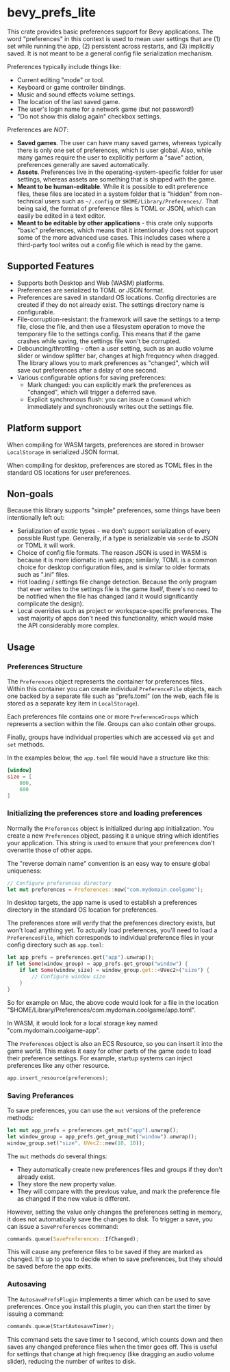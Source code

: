 # bevy_prefs_lite

This crate provides basic preferences support for Bevy applications. The word "preferences"
in this context is used to mean user settings that are (1) set while running the app, (2) persistent
across restarts, and (3) implicitly saved. It is not meant to be a general config file
serialization mechanism.

Preferences typically include things like:

- Current editing "mode" or tool.
- Keyboard or game controller bindings.
- Music and sound effects volume settings.
- The location of the last saved game.
- The user's login name for a network game (but not password!)
- "Do not show this dialog again" checkbox settings.

Preferences are _NOT_:

- **Saved games**. The user can have many saved games, whereas typically there is only one set of
  preferences, which is user global. Also, while many games require the user to explicitly perform
  a "save" action, preferences generally are saved automatically.
- **Assets**. Preferences live in the operating-system-specific folder for user settings,
  whereas assets are something that is shipped with the game.
- **Meant to be human-editable**. While it is possible to edit preference files, these files are
  located in a system folder that is "hidden" from non-technical users such as `~/.config` or
  `$HOME/Library/Preferences/`. That being said, the format of preference files is TOML or JSON,
  which can easily be edited in a text editor.
- **Meant to be editable by other applications** - this crate only supports "basic" preferences,
  which means that it intentionally does not support some of the more advanced use cases. This
  includes cases where a third-party tool writes out a config file which is read by the game.

## Supported Features

- Supports both Desktop and Web (WASM) platforms.
- Preferences are serialized to TOML or JSON format.
- Preferences are saved in standard OS locations. Config directories are created if they do
  not already exist. The settings directory name is configurable.
- File-corruption-resistant: the framework will save the settings to a temp file, close the file,
  and then use a filesystem operation to move the temporary file to the settings config. This means
  that if the game crashes while saving, the settings file won't be corrupted.
- Debouncing/throttling - often a user setting, such as an audio volume slider or window
  splitter bar, changes at high frequency when dragged. The library allows you to mark preferences
  as "changed", which will save out preferences after a delay of one second.
- Various configurable options for saving preferences:
  - Mark changed: you can explicitly mark the preferences as "changed", which will trigger a
    deferred save.
  - Explicit synchronous flush: you can issue a `Command` which immediately and synchronously
    writes out the settings file.

## Platform support

When compiling for WASM targets, preferences are stored in browser `LocalStorage` in serialized
JSON format.

When compiling for desktop, preferences are stored as TOML files in the standard OS locations
for user preferences.

## Non-goals

Because this library supports "simple" preferences, some things have been intentionally left out:

- Serialization of exotic types - we don't support serialization of every possible Rust type.
  Generally, if a type is serializable via `serde` to JSON or TOML it will work.
- Choice of config file formats. The reason JSON is used in WASM is because it is more idiomatic
  in web apps; similarly, TOML is a common choice for desktop configuration files, and is similar
  to older formats such as ".ini" files.
- Hot loading / settings file change detection. Because the only program that ever writes to the
  settings file is the game itself, there's no need to be notified when the file has changed
  (and it would significantly complicate the design).
- Local overrides such as project or workspace-specific preferences. The vast majority of apps
  don't need this functionality, which would make the API considerably more complex.

## Usage

### Preferences Structure

The `Preferences` object represents the container for preferences files. Within this container
you can create individual `PreferenceFile` objects, each one backed by a separate file such as
"prefs.toml" (on the web, each file is stored as a separate key item in `LocalStorage`).

Each preferences file contains one or more `PreferenceGroups` which represents a section within
the file. Groups can also contain other groups.

Finally, groups have individual properties which are accessed via `get` and `set` methods.

In the examples below, the `app.toml` file would have a structure like this:

```toml
[window]
size = [
    800,
    600
]
```

### Initializing the preferences store and loading preferences

Normally the `Preferences` object is initialized during app initialization. You create a new
`Preferences` object, passing it a unique string which identifies your application. This string
is used to ensure that your preferences don't overwrite those of other apps.

The "reverse domain name" convention is an easy way to ensure global uniqueness:

```rust
// Configure preferences directory
let mut preferences = Preferences::new("com.mydomain.coolgame");
```

In desktop targets, the app name is used to establish a preferences directory in the standard
OS location for preferences.

The preferences store will verify that the preferences directory exists, but won't load anything
yet. To actually load preferences, you'll need to load a `PreferencesFile`, which corresponds
to individual preference files in your config directory such as `app.toml`:

```rust
let app_prefs = preferences.get("app").unwrap();
if let Some(window_group) = app_prefs.get_group("window") {
    if let Some(window_size) = window_group.get::<UVec2>("size") {
        // Configure window size
    }
}
```

So for example on Mac, the above code would look for a file in the location
"$HOME/Library/Preferences/com.mydomain.coolgame/app.toml".

In WASM, it would look for a local storage key named "com.mydomain.coolgame-app".

The `Preferences` object is also an ECS Resource, so you can insert it into the game world. This
makes it easy for other parts of the game code to load their preference settings. For example,
startup systems can inject preferences like any other resource.

```rust
app.insert_resource(preferences);
```

### Saving Preferances

To save preferences, you can use the `mut` versions of the preference methods:

```rust
let mut app_prefs = preferences.get_mut("app").unwrap();
let window_group = app_prefs.get_group_mut("window").unwrap();
window_group.set("size", UVec2::new(10, 10));
```

The `mut` methods do several things:

- They automatically create new preferences files and groups if they don't already exist.
- They store the new property value.
- They will compare with the previous value, and mark the preference file as changed
  if the new value is different.

However, setting the value only changes the preferences setting in memory, it does not automatically
save the changes to disk. To trigger a save, you can issue a `SavePreferences` command:

```rust
commands.queue(SavePreferences::IfChanged);
```

This will cause any preference files to be saved if they are marked as changed. It's up to you
to decide when to save preferences, but they should be saved before the app exits.

### Autosaving

The `AutosavePrefsPlugin` implements a timer which can be used to save preferences. Once you
install this plugin, you can then start the timer by issuing a command:

```rust
commands.queue(StartAutosaveTimer);
```

This command sets the save timer to 1 second, which counts down and then saves any changed
preference files when the timer goes off. This is useful for settings that change at high
frequency (like dragging an audio volume slider), reducing the number of writes to disk.
